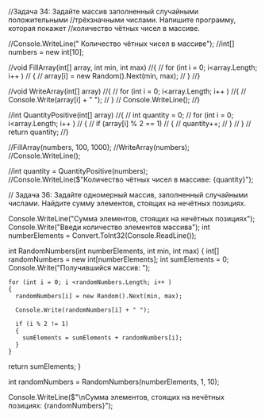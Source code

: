 //Задача 34: Задайте массив заполненный случайными положительными 
//трёхзначными числами. Напишите программу, которая покажет 
//количество чётных чисел в массиве.

//Console.WriteLine(" Количество чётных чисел в массиве");
//int[] numbers = new int[10];

//void FillArray(int[] array, int min, int max)
//{
 // for (int i = 0; i<array.Length; i++ )
 // {
  //  array[i] = new Random().Next(min, max);
 // }
//}

//void WriteArray(int[] array)
//{
   // for (int i = 0; i<array.Length; i++ )
    //{
   // Console.Write(array[i] + " ");
 // }
 // Console.WriteLine();
//}

//int QuantityPositive(int[] array)
//{
  //  int quantity = 0;
   // for (int i = 0; i<array.Length; i++ )
  //  {
   // if (array[i] % 2 == 1)
   // {
  //    quantity++;
   // }
 // }
 // return quantity;
//}

//FillArray(numbers, 100, 1000);
//WriteArray(numbers);
//Console.WriteLine();

//int quantity = QuantityPositive(numbers);
//Console.WriteLine($"Количество чётных чисел в массиве: {quantity}");

// Задача 36: Задайте одномерный массив, заполненный случайными числами. Найдите сумму элементов, стоящих на нечётных позициях.


Console.WriteLine("Сумма элементов, стоящих на нечётных позициях");
Console.Write("Введи количество элементов массива");
int numberElements = Convert.ToInt32(Console.ReadLine()); 

int RandomNumbers(int numberElements, int min, int max)
  {
  int[] randomNumbers = new int[numberElements];
  int sumElements = 0;
  Console.Write("Получившийся массив: ");

    for (int i = 0; i <randomNumbers.Length; i++ )
    {
      randomNumbers[i] = new Random().Next(min, max);

      Console.Write(randomNumbers[i] + " ");

      if (i % 2 != 1)
      {
        sumElements = sumElements + randomNumbers[i];
      }
    }
  return sumElements;
  }

int randomNumbers =  RandomNumbers(numberElements, 1, 10);

Console.WriteLine($"\nСумма элементов, стоящих на нечётных позициях: {randomNumbers}");